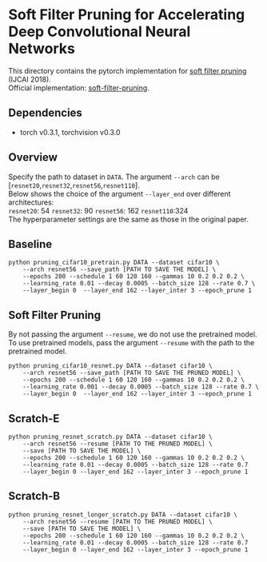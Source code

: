 # Soft Filter Pruning for Accelerating Deep Convolutional Neural Networks

This directory contains the pytorch implementation for [soft filter pruning](https://www.ijcai.org/proceedings/2018/0309.pdf) (IJCAI 2018).  
Official implementation: [soft-filter-pruning](https://github.com/he-y/soft-filter-pruning).

## Dependencies
- torch v0.3.1, torchvision v0.3.0

## Overview
Specify the path to dataset in `DATA`. The argument `--arch` can be [`resnet20`,`resnet32`,`resnet56`,`resnet110`].  
Below shows the choice of the argument `--layer_end` over different architectures:  
`resnet20`: 54  `resnet32`: 90 `resnet56`: 162 `resnet110`:324  
The hyperparameter settings are the same as those in the original paper.

## Baseline 
```shell
python pruning_cifar10_pretrain.py DATA --dataset cifar10 \
    --arch resnet56 --save_path [PATH TO SAVE THE MODEL] \
    --epochs 200 --schedule 1 60 120 160 --gammas 10 0.2 0.2 0.2 \
    --learning_rate 0.01 --decay 0.0005 --batch_size 128 --rate 0.7 \
    --layer_begin 0  --layer_end 162 --layer_inter 3 --epoch_prune 1 
```

## Soft Filter Pruning
By not passing the argument `--resume`, we do not use the pretrained model. To use pretrained models, pass the argument `--resume` with the path to the pretrained model.
```shell
python pruning_cifar10_resnet.py DATA --dataset cifar10 \
    --arch resnet56 --save_path [PATH TO SAVE THE PRUNED MODEL] \
    --epochs 200 --schedule 1 60 120 160 --gammas 10 0.2 0.2 0.2 \
    --learning_rate 0.001 --decay 0.0005 --batch_size 128 --rate 0.7 \
    --layer_begin 0  --layer_end 162 --layer_inter 3 --epoch_prune 1 
```

## Scratch-E
```shell
python pruning_resnet_scratch.py DATA --dataset cifar10 \
    --arch resnet56 --resume [PATH TO THE PRUNED MODEL] \
    --save [PATH TO SAVE THE MODEL] \
    --epochs 200 --schedule 1 60 120 160 --gammas 10 0.2 0.2 0.2 \
    --learning_rate 0.01 --decay 0.0005 --batch_size 128 --rate 0.7 
    --layer_begin 0 --layer_end 162 --layer_inter 3 --epoch_prune 1 
```

## Scratch-B
```shell
python pruning_resnet_longer_scratch.py DATA --dataset cifar10 \
    --arch resnet56 --resume [PATH TO THE PRUNED MODEL] \
    --save [PATH TO SAVE THE MODEL] \
    --epochs 200 --schedule 1 60 120 160 --gammas 10 0.2 0.2 0.2 \
    --learning_rate 0.01 --decay 0.0005 --batch_size 128 --rate 0.7 
    --layer_begin 0 --layer_end 162 --layer_inter 3 --epoch_prune 1 
```